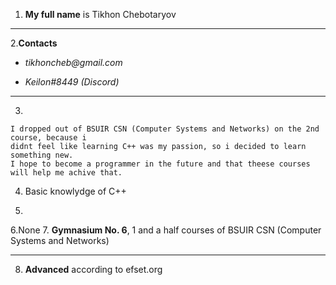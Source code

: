 
  1. __My full name__ is Tikhon Chebotaryov
---
  2.__Contacts__
   * _tikhoncheb@gmail.com_
     
   * _Keilon#8449 (Discord)_
   ---

  3.
  ```
  I dropped out of BSUIR CSN (Computer Systems and Networks) on the 2nd course, because i
  didnt feel like learning C++ was my passion, so i decided to learn something new.
  I hope to become a programmer in the future and that theese courses
  will help me achive that.
  ```
  4. Basic knowlуdge of С++

  5. 
  6.None
  7. __Gymnasium No. 6__, 1 and a half courses of BSUIR CSN (Computer Systems and Networks)
  ___
  8. __Advanced__ according to efset.org

  